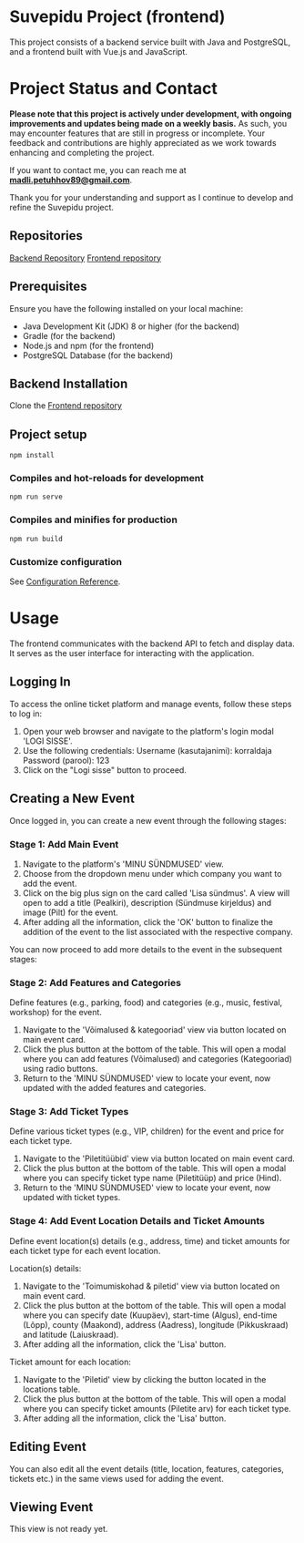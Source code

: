 # Suvepidu Project (frontend)
This project consists of a backend service built with Java and PostgreSQL, and a frontend built with Vue.js and JavaScript.

# Project Status and Contact
**Please note that this project is actively under development, with ongoing improvements and updates being made on a weekly basis.**
As such, you may encounter features that are still in progress or incomplete.
Your feedback and contributions are highly appreciated as we work towards enhancing and completing the project.

If you want to contact me, you can reach me at **madli.petuhhov89@gmail.com**.

Thank you for your understanding and support as I continue to develop and refine the Suvepidu project.

## Repositories
[Backend Repository](https://github.com/madlipetuhhov/suvepiduback-madli)
[Frontend repository](https://github.com/madlipetuhhov/suvepidufront-madli)

## Prerequisites
Ensure you have the following installed on your local machine:
- Java Development Kit (JDK) 8 or higher (for the backend)
- Gradle (for the backend)
- Node.js and npm (for the frontend)
- PostgreSQL Database (for the backend)

## Backend Installation
Clone the [Frontend repository](https://github.com/madlipetuhhov/suvepidufront-madli)

## Project setup
```
npm install
```

### Compiles and hot-reloads for development
```
npm run serve
```

### Compiles and minifies for production
```
npm run build
```

### Customize configuration
See [Configuration Reference](https://cli.vuejs.org/config/).

# Usage
The frontend communicates with the backend API to fetch and display data. It serves as the user interface for interacting with the application.

## Logging In
To access the online ticket platform and manage events, follow these steps to log in:
1. Open your web browser and navigate to the platform's login modal 'LOGI SISSE'.
2. Use the following credentials:
Username (kasutajanimi): korraldaja
Password (parool): 123
3. Click on the "Logi sisse" button to proceed.

## Creating a New Event
Once logged in, you can create a new event through the following stages:

### Stage 1: Add Main Event
1. Navigate to the platform's 'MINU SÜNDMUSED' view.
2. Choose from the dropdown menu under which company you want to add the event.
3. Click on the big plus sign on the card called 'Lisa sündmus'. A view will open to add a title (Pealkiri), description (Sündmuse kirjeldus) and image (Pilt) for the event.
4. After adding all the information, click the 'OK' button to finalize the addition of the event to the list associated with the respective company.

You can now proceed to add more details to the event in the subsequent stages:

### Stage 2: Add Features and Categories
Define features (e.g., parking, food) and categories (e.g., music, festival, workshop) for the event.
1. Navigate to the 'Võimalused & kategooriad' view via button located on main event card.
2. Click the plus button at the bottom of the table. This will open a modal where you can add features (Võimalused) and categories (Kategooriad) using radio buttons.
3. Return to the 'MINU SÜNDMUSED' view to locate your event, now updated with the added features and categories.

### Stage 3: Add Ticket Types
Define various ticket types (e.g., VIP, children) for the event and price for each ticket type.
1. Navigate to the 'Piletitüübid' view via button located on main event card.
2. Click the plus button at the bottom of the table. This will open a modal where you can specify ticket type name (Piletitüüp) and price (Hind).
3. Return to the 'MINU SÜNDMUSED' view to locate your event, now updated with ticket types.

### Stage 4: Add Event Location Details and Ticket Amounts
Define event location(s) details (e.g., address, time) and ticket amounts for each ticket type for each event location.

Location(s) details:
1. Navigate to the 'Toimumiskohad & piletid' view via button located on main event card.
2. Click the plus button at the bottom of the table. This will open a modal where you can specify date (Kuupäev), start-time (Algus), end-time (Lõpp), county (Maakond), address (Aadress), longitude (Pikkuskraad) and latitude (Laiuskraad).
3. After adding all the information, click the 'Lisa' button.

Ticket amount for each location:
1. Navigate to the 'Piletid' view by clicking the button located in the locations table.
2. Click the plus button at the bottom of the table. This will open a modal where you can specify ticket amounts (Piletite arv) for each ticket type.
3. After adding all the information, click the 'Lisa' button.

## Editing Event
You can also edit all the event details (title, location, features, categories, tickets etc.) in the same views used for adding the event.

## Viewing Event
This view is not ready yet.
